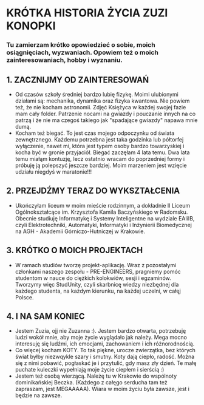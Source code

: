 # KRÓTKA HISTORIA ŻYCIA ZUZI KONOPKI 

### Tu zamierzam krótko opowiedzieć o sobie, moich osiągnięciach, wyzwaniach. Opowiem też o moich zainteresowaniach, hobby i wyznaniu.

## 1. ZACZNIJMY OD ZAINTERESOWAŃ

* Od czasów szkoły średniej bardzo lubię fizykę. Moimi ulubionymi działami są: mechanika, dynamika oraz fizyka kwantowa.
Nie powiem też, że nie kocham astronomii. Zdjęć Księżyca w każdej swojej fazie mam cały folder. Patrzenie nocami na gwiazdy i pouczanie innych na co patrzą i że nie ma czegoś takiego jak "spadające gwiazdy" napawa mnie dumą.
* Kocham też biegać. To jest czas mojego odpoczynku od świata zewnętrznego. Każdemu potrzebna jest taka godzinka lub półtorfej wyłączenie, nawet mi, która jest typem osoby bardzo towarzyskiej i kocha być w gronie przyjaciół. Biegać zaczęłam 4 lata temu. Dwa lata temu miałąm kontuzję, lecz ostatnio wracam do poprzedniej formy i próbuję ją polepszyć jeszcze bardziej. Moim marzeniem jest wzięcie udziału niegdyś w maratonie!!!


## 2. PRZEJDŹMY TERAZ DO WYKSZTAŁCENIA

* Ukończyłam liceum w moim mieście rodzinnym, a dokładnie II Liceum Ogólnokształcące im. Krzysztofa Kamila Baczyńskiego w Radomsku. Obecnie studiuję Informatykę i Systemy Inteligentne na wydziale EAIiIB, czyli Elektrotechniki, Automatyki, Informatyki i Inżynierii Biomedycznej na AGH - Akademii Górniczo-Hutniczej w Krakowie. 


## 3. KRÓTKO O MOICH PROJEKTACH

* W ramach studiów tworzę projekt-aplikację. Wraz z pozostałymi członkami naszego zespołu - PRE-ENGINEERS, pragniemy pomóc studentom w nauce do ciężkich kolokwiów, sesji i egzaminów. Tworzymy więc StudUnity, czyli skarbnicę wiedzy niezbędnej dla każdego studenta, na każdym kierunku, na każdej uczelni, w całęj Polsce.


## 4. I NA SAM KONIEC

* Jestem Zuzia, ojj nie Zuzanna :). Jestem bardzo otwarta, potrzebuję ludzi wokół mnie, aby moje życie wyglądało jak należy. Mega mocno interesuję się ludźmi, ich emocjami, zachowaniem i ich różnorodnością. 
* Co więcej kocham KOTY. To tak piękne, urocze zwierzątka, bez których świat byłby niezwqykle szary i smutny. Koty dają ciepło, radość. Można się z nimi pobawić, pogłaskać je i przytulić, gdy masz zły dzień. Te małę puchate kuleczki wypełniają moje życie ciepłem i sierścią :)
* Jestem też osobą wierzącą. Należę tu w Krakowie do wspólnoty dominikańskiej Beczka. (Każdego z całęgo serducha tam też zapraszam, jest MEGAAAAA). Wiara w moim życiu była zawsze, jest i będzie na zawsze. 


